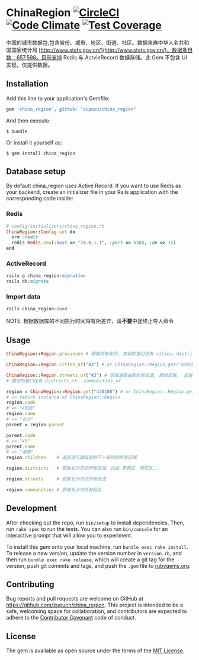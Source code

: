 # ChinaRegion [![CircleCI](https://circleci.com/gh/zupucn/china_region.svg?style=shield)](https://circleci.com/gh/zupucn/china_region) [![Code Climate](https://codeclimate.com/github/zupucn/china_region/badges/gpa.svg)](https://codeclimate.com/github/zupucn/china_region) [![Test Coverage](https://codeclimate.com/github/zupucn/china_region/badges/coverage.svg)](https://codeclimate.com/github/zupucn/china_region/coverage)

中国的城市数据包,包含省份、城市、地区、街道、社区。数据来自中华人名共和国国家统计局 [http://www.stats.gov.cn/](http://www.stats.gov.cn/)，数据条目数：657,598。目前支持 Redis 与 ActvieRecord 数据存储。此 Gem 不包含 UI 实现，仅提供数据。
## Installation

Add this line to your application's Gemfile:

```ruby
gem 'china_region', github: "zupucn/china_region"
```

And then execute:

    $ bundle

Or install it yourself as:

    $ gem install china_region

## Database setup
By default china_region uses Active Record. If you want to use Redis as your backend, create an initializer file in your Rails application with the corresponding code inside:
### Redis
```ruby
# config/initializers/china_region.rb
ChinaRegion::Config.set do
  orm :redis
  redis Redis.new(:host => "10.0.1.1", :port => 6380, :db => 15)
end
```
### ActiveRecord
```ruby
rails g china_region:migration
rails db:migrate
```
### Import data
```ruby
rails china_region:seed
```
NOTE: 根据数据库的不同执行时间将有所差异，请**不要**中途终止导入命令
## Usage

```ruby
ChinaRegion::Region.provinces # 获取所有省份, 类似的接口还有 cities、districts、streets、communities

ChinaRegion::Region.cities_of("43") # or ChinaRegion::Region.get("430000") 获取 湖南省的所有城市

ChinaRegion::Region.streets_of("43") # 获取湖南省的所有街道, 跨级获取， 这里不会返回城市数据与区域数据
# 类似的接口还有 districts_of、 communities_of

region = ChinaRegion::Region.get("430100") # or ChinaRegion::Region.get("43010")  ChinaRegion::Region.get("4310") 获取长沙市、当然你给的如果是省级代码则返回省
# => return instance of ChinaRegion::Region  
region.code
# => "4310"
region.name
# => "长沙"
parent = region.parent

parent.code
# => "43"
parent.name
# => "湖南"
region.children    # 返回该行政级别的下一级别的所有区域

region.districts   # 获取长沙市的所有区域、比如 芙蓉区、雨花区...

region.streets     # 获取长沙市的所有街道

region.communities # 获取长沙市所有社区
```

## Development

After checking out the repo, run `bin/setup` to install dependencies. Then, run `rake spec` to run the tests. You can also run `bin/console` for an interactive prompt that will allow you to experiment.

To install this gem onto your local machine, run `bundle exec rake install`. To release a new version, update the version number in `version.rb`, and then run `bundle exec rake release`, which will create a git tag for the version, push git commits and tags, and push the `.gem` file to [rubygems.org](https://rubygems.org).

## Contributing

Bug reports and pull requests are welcome on GitHub at https://github.com/zupucn/china_region. This project is intended to be a safe, welcoming space for collaboration, and contributors are expected to adhere to the [Contributor Covenant](http://contributor-covenant.org) code of conduct.


## License

The gem is available as open source under the terms of the [MIT License](http://opensource.org/licenses/MIT).
